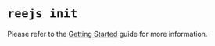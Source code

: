 # `reejs init`

Please refer to the [Getting Started](/getting-started/create-project) guide for more information.